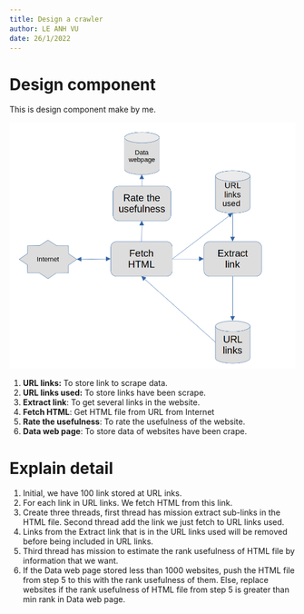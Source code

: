 ```yaml
---
title: Design a crawler
author: LE ANH VU
date: 26/1/2022
---
```


#  Design component

This is design component make by me.

![Design component](architect.png)

1. **URL links:** To store link to scrape data.
2. **URL links used:** To store links have been scrape.
3. **Extract link**: To get several links in the website.
4. **Fetch HTML**: Get HTML file from URL from Internet
5. **Rate the usefulness**: To rate the usefulness of the website.
6. **Data web page**: To store data of websites have been crape.

# Explain detail 

1.  Initial, we have 100 link stored at URL inks. 
2. For each link in URL links. We fetch HTML from this link.
3. Create three threads, first thread has mission extract sub-links in the HTML file. Second thread add the link we just fetch to URL links used.
4. Links from the Extract link that is in the URL links used will be removed before being included in URL links.
5. Third thread has mission to estimate the rank usefulness of HTML file by information that we want.
6. If the Data web page stored less than 1000 websites, push the HTML file from step 5 to this with the rank usefulness of them. Else, replace websites if the rank usefulness of HTML file from step 5 is greater than min rank in Data web page.

